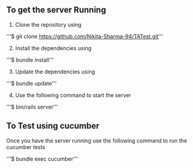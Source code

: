 ## To get the server Running 

1. Clone the repository using

'''$ git clone https://github.com/Nikita-Sharma-94/TATest.git'''

2. Install the dependencies using

'''$ bundle install'''

3. Update the dependencies using

'''$ bundle update'''

4. Use the following command to start the server

'''$ bin/rails server'''

## To Test using cucumber

Once you have the server running use the following command to run the cucumber tests

'''$ bundle exec cucumber'''


